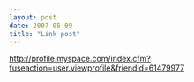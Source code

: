 ```yaml
---
layout: post
date: 2007-05-09
title: "Link post"
---
```

<http://profile.myspace.com/index.cfm?fuseaction=user.viewprofile&friendid=61479977>


